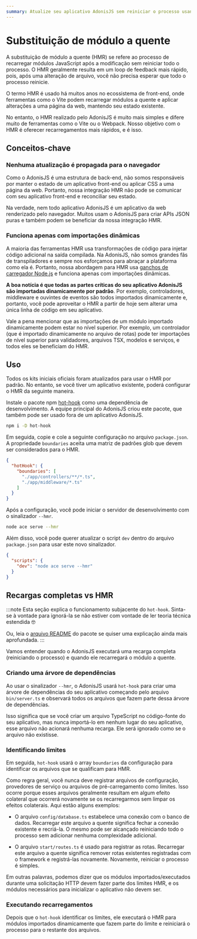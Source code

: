 ```yaml
---
summary: Atualize seu aplicativo AdonisJS sem reiniciar o processo usando a substituição de módulo a quente (HMR).
---
```


# Substituição de módulo a quente

A substituição de módulo a quente (HMR) se refere ao processo de recarregar módulos JavaScript após a modificação sem reiniciar todo o processo. O HMR geralmente resulta em um loop de feedback mais rápido, pois, após uma alteração de arquivo, você não precisa esperar que todo o processo reinicie.

O termo HMR é usado há muitos anos no ecossistema de front-end, onde ferramentas como o Vite podem recarregar módulos a quente e aplicar alterações a uma página da web, mantendo seu estado existente.

No entanto, o HMR realizado pelo AdonisJS é muito mais simples e difere muito de ferramentas como o Vite ou o Webpack. Nosso objetivo com o HMR é oferecer recarregamentos mais rápidos, e é isso.

## Conceitos-chave

### Nenhuma atualização é propagada para o navegador

Como o AdonisJS é uma estrutura de back-end, não somos responsáveis ​​por manter o estado de um aplicativo front-end ou aplicar CSS a uma página da web. Portanto, nossa integração HMR não pode se comunicar com seu aplicativo front-end e reconciliar seu estado.

Na verdade, nem todo aplicativo AdonisJS é um aplicativo da web renderizado pelo navegador. Muitos usam o AdonisJS para criar APIs JSON puras e também podem se beneficiar da nossa integração HMR.

### Funciona apenas com importações dinâmicas
A maioria das ferramentas HMR usa transformações de código para injetar código adicional na saída compilada. Na AdonisJS, não somos grandes fãs de transpiladores e sempre nos esforçamos para abraçar a plataforma como ela é. Portanto, nossa abordagem para HMR usa [ganchos de carregador Node.js](https://nodejs.org/api/module.html#customization-hooks) e funciona apenas com importações dinâmicas.

**A boa notícia é que todas as partes críticas do seu aplicativo AdonisJS são importadas dinamicamente por padrão**. Por exemplo, controladores, middleware e ouvintes de eventos são todos importados dinamicamente e, portanto, você pode aproveitar o HMR a partir de hoje sem alterar uma única linha de código em seu aplicativo.

Vale a pena mencionar que as importações de um módulo importado dinamicamente podem estar no nível superior. Por exemplo, um controlador (que é importado dinamicamente no arquivo de rotas) pode ter importações de nível superior para validadores, arquivos TSX, modelos e serviços, e todos eles se beneficiam do HMR.

## Uso
Todos os kits iniciais oficiais foram atualizados para usar o HMR por padrão. No entanto, se você tiver um aplicativo existente, poderá configurar o HMR da seguinte maneira.

Instale o pacote npm [hot-hook](https://github.com/Julien-R44/hot-hook) como uma dependência de desenvolvimento. A equipe principal do AdonisJS criou este pacote, que também pode ser usado fora de um aplicativo AdonisJS.

```sh
npm i -D hot-hook
```

Em seguida, copie e cole a seguinte configuração no arquivo `package.json`. A propriedade `boundaries` aceita uma matriz de padrões glob que devem ser considerados para o HMR.

```json
{
  "hotHook": {
    "boundaries": [
      "./app/controllers/**/*.ts",
      "./app/middleware/*.ts"
    ]
  }
}
```

Após a configuração, você pode iniciar o servidor de desenvolvimento com o sinalizador `--hmr`.

```sh
node ace serve --hmr
```

Além disso, você pode querer atualizar o script `dev` dentro do arquivo `package.json` para usar este novo sinalizador.

```json
{
  "scripts": {
    "dev": "node ace serve --hmr"
  }
}
```

## Recargas completas vs HMR

:::note
Esta seção explica o funcionamento subjacente do `hot-hook`. Sinta-se à vontade para ignorá-la se não estiver com vontade de ler teoria técnica estendida 🤓

Ou, leia o [arquivo README](https://github.com/Julien-R44/hot-hook) do pacote se quiser uma explicação ainda mais aprofundada.
:::

Vamos entender quando o AdonisJS executará uma recarga completa (reiniciando o processo) e quando ele recarregará o módulo a quente.

### Criando uma árvore de dependências
Ao usar o sinalizador `--hmr`, o AdonisJS usará `hot-hook` para criar uma árvore de dependências do seu aplicativo começando pelo arquivo `bin/server.ts` e observará todos os arquivos que fazem parte dessa árvore de dependências.

Isso significa que se você criar um arquivo TypeScript no código-fonte do seu aplicativo, mas nunca importá-lo em nenhum lugar do seu aplicativo, esse arquivo não acionará nenhuma recarga. Ele será ignorado como se o arquivo não existisse.

### Identificando limites
Em seguida, `hot-hook` usará o array `boundaries` da configuração para identificar os arquivos que se qualificam para HMR.

Como regra geral, você nunca deve registrar arquivos de configuração, provedores de serviço ou arquivos de pré-carregamento como limites. Isso ocorre porque esses arquivos geralmente resultam em algum efeito colateral que ocorrerá novamente se os recarregarmos sem limpar os efeitos colaterais. Aqui estão alguns exemplos:

- O arquivo `config/database.ts` estabelece uma conexão com o banco de dados. Recarregar este arquivo a quente significa fechar a conexão existente e recriá-la. O mesmo pode ser alcançado reiniciando todo o processo sem adicionar nenhuma complexidade adicional.

- O arquivo `start/routes.ts` é usado para registrar as rotas. Recarregar este arquivo a quente significa remover rotas existentes registradas com o framework e registrá-las novamente. Novamente, reiniciar o processo é simples.

Em outras palavras, podemos dizer que os módulos importados/executados durante uma solicitação HTTP devem fazer parte dos limites HMR, e os módulos necessários para inicializar o aplicativo não devem ser.

### Executando recarregamentos
Depois que o `hot-hook` identificar os limites, ele executará o HMR para módulos importados dinamicamente que fazem parte do limite e reiniciará o processo para o restante dos arquivos.


